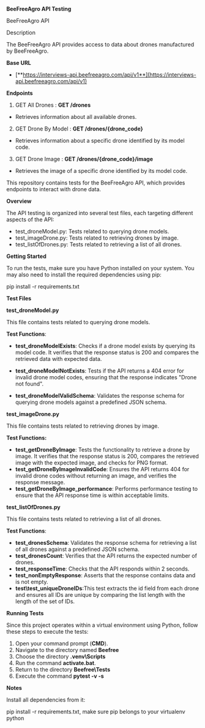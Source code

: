 **BeeFreeAgro API Testing**

BeeFreeAgro API

Description

The BeeFreeAgro API provides access to data about drones manufactured by BeeFreeAgro.

**Base URL**

- [**https://interviews-api.beefreeagro.com/api/v1**](https://interviews-api.beefreeagro.com/api/v1)

**Endpoints**

1. GET All Drones : **GET /drones**
- Retrieves information about all available drones.

2. GET Drone By Model : **GET /drones/{drone\_code}**
- Retrieves information about a specific drone identified by its model code.

3. GET Drone Image : **GET /drones/{drone\_code}/image**
- Retrieves the image of a specific drone identified by its model code.

This repository contains tests for the BeeFreeAgro API, which provides endpoints to interact with drone data.

**Overview**

The API testing is organized into several test files, each targeting different aspects of the API:

- test\_droneModel.py: Tests related to querying drone models.
- test\_imageDrone.py: Tests related to retrieving drones by image.
- test\_listOfDrones.py: Tests related to retrieving a list of all drones.

**Getting Started**

To run the tests, make sure you have Python installed on your system. You may also need to install the required dependencies using pip:

pip install -r requirements.txt


**Test Files**

**test\_droneModel.py**

This file contains tests related to querying drone models.

**Test Functions**:

- **test\_droneModelExists**: Checks if a drone model exists by querying its model code. It verifies that the response status is 200 and compares the retrieved data with expected data.

- **test\_droneModelNotExists**: Tests if the API returns a 404 error for invalid drone model codes, ensuring that the response indicates "Drone not found".

- **test\_droneModelValidSchema**: Validates the response schema for querying drone models against a predefined JSON schema.

**test\_imageDrone.py**

This file contains tests related to retrieving drones by image.

**Test Functions:**

- **test\_getDroneByImage**: Tests the functionality to retrieve a drone by image. It verifies that the response status is 200, compares the retrieved image with the expected image, and checks for PNG format.
- **test\_getDroneByImageInvalidCode**: Ensures the API returns 404 for invalid drone codes without returning an image, and verifies the response message.
- **test\_getDroneByImage\_performance**: Performs performance testing to ensure that the API response time is within acceptable limits.

**test\_listOfDrones.py**

This file contains tests related to retrieving a list of all drones.

**Test Functions**:

- **test\_dronesSchema**: Validates the response schema for retrieving a list of all drones against a predefined JSON schema.
- **test\_dronesCount**: Verifies that the API returns the expected number of drones.
- **test\_responseTime**: Checks that the API responds within 2 seconds.
- **test\_nonEmptyResponse**: Asserts that the response contains data and is not empty.
- **test\test_uniqueDroneIDs**:This test extracts the id field from each drone and ensures all IDs are unique by comparing the list length with the length of the set of IDs.

**Running Tests**

Since this project operates within a virtual environment using Python, follow these steps to execute the tests:

1. Open your command prompt (**CMD**).
1. Navigate to the directory named **Beefree**
1. Choose the directory **.venv\Scripts**
1. Run the command **activate.bat**.
1. Return to the directory **Beefree\Tests**
1. Execute the command **pytest -v -s**

**Notes**

Install all dependencies from it:

pip install -r requirements.txt, make sure pip belongs to your virtualenv python
